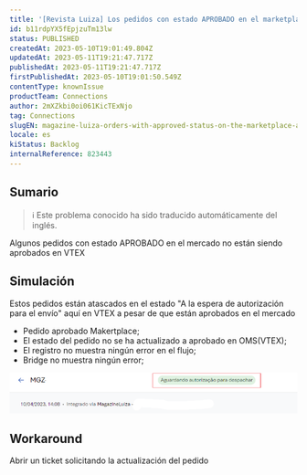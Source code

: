 ```yaml
---
title: '[Revista Luiza] Los pedidos con estado APROBADO en el marketplace no se están aprobando en VTEX'
id: b11rdpYX5fEpjzuTm13lw
status: PUBLISHED
createdAt: 2023-05-10T19:01:49.804Z
updatedAt: 2023-05-11T19:21:47.717Z
publishedAt: 2023-05-11T19:21:47.717Z
firstPublishedAt: 2023-05-10T19:01:50.549Z
contentType: knownIssue
productTeam: Connections
author: 2mXZkbi0oi061KicTExNjo
tag: Connections
slugEN: magazine-luiza-orders-with-approved-status-on-the-marketplace-are-not-being-approved-on-vtex
locale: es
kiStatus: Backlog
internalReference: 823443
---
```


## Sumario

>ℹ️ Este problema conocido ha sido traducido automáticamente del inglés.


Algunos pedidos con estado APROBADO en el mercado no están siendo aprobados en VTEX


##

## Simulación


Estos pedidos están atascados en el estado "A la espera de autorización para el envío" aquí en VTEX a pesar de que están aprobados en el mercado

- Pedido aprobado Makertplace;
- El estado del pedido no se ha actualizado a aprobado en OMS(VTEX);
- El registro no muestra ningún error en el flujo;
- Bridge no muestra ningún error;

 ![](https://raw.githubusercontent.com/vtexdocs/known-issues/refs/heads/main/docs/es/known-issues/Connections/revista-luiza-los-pedidos-con-estado-aprobado-en-el-marketplace-no-se-estan-aprobando-en-vtex_1.png)



## Workaround


Abrir un ticket solicitando la actualización del pedido





